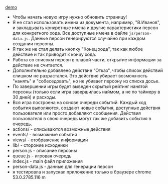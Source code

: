 [demo](http://92.255.196.18/alabugatest/)

* Чтобы начать новую игру нужно обновить страницу!
* Я не стал использовать имена из документа, например, "В.Иванов", и закладывать конкретные имена и другие характеристики персон для конкретного хода. Все доступные имена в файле `js/person-data.js`. Данные персон генерируются случайно при каждом создании персоны.
* Я так же не стал делать кнопку "Конец хода", так как любое действие и так приводит к концу хода.
* Работа со списокм персон в плавой части, открытие информации за действие не считается.
* Дополнительно добавлено действие "Отказ", чтобы список действий слишком не разрастался. Это действие убирает возможность "нанять" и "собеседовать", но не убивает персону из списка досье.
* По завершении игры будет выведен скрытый рейтинг нанятой персоны (только если игра завершилась наймом, а не по таймеру в 30 дней) и расходы.
* Вся игра построена на основе очереди событий. Каждый ход события выполяются, создают новые события, доступные действия пользователя или просто добавляют сообщения. Действия пользователя в свою очередь могут так же добавить события в очередь.
* actions/ - описываются возможные действия
* events/ - возможные события
* views/ - отображение информации
* lib/ - стороние исходники
* person.js - описание персоны
* queue.js - игровая очередь
* index.js - main файл приложения
* person-data.js - данные для генерации персон
* я тестировла и запускал приложение только в браузере chrome 53.0.2785.116 m